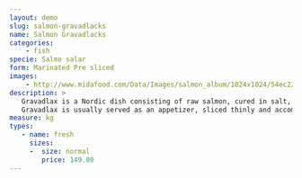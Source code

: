 ```yaml
---
layout: demo
slug: salmon-gravadlacks
name: Salmon Gravadlacks
categories:
    - fish
specie: Salmo salar
form: Marinated Pre sliced
images:
    - http://www.midafood.com/Data/Images/salmon_album/1024x1024/54ec224bb87e8396.jpg
description: >
   Gravadlax is a Nordic dish consisting of raw salmon, cured in salt, sugar, and dill.
   Gravadlax is usually served as an appetizer, sliced thinly and accompanied by hovmästarsås (literally steward sauce, also known as gravlaxsås), a dill and mustard sauce, either on bread of some kind, or with boiled potatoes.
measure: kg
types:
   - name: fresh
     sizes:
     -  size: normal
        price: 149.00
---
```

